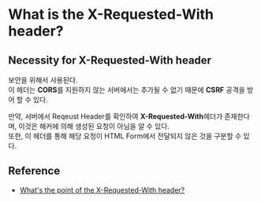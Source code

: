 # What is the X-Requested-With header?

## Necessity for X-Requested-With header 

보안을 위해서 사용된다.   
이 헤더는 **CORS**를 지원하지 않는 서버에서는 추가될 수 없기 때문에 **CSRF** 공격을 방어 할 수 있다.  

만약, 서버에서 Reqeust Header를 확인하여 **X-Requested-With**헤더가 존재한다며, 이것은 해커에 의해 생성된 요청이 아님을 알 수 있다.  
또한, 이 헤더를 통해 해당 요청이 HTML Form에서 전달되지 않은 것을 구분할 수 있다.  

## Reference

* [What's the point of the X-Requested-With header?
](https://stackoverflow.com/questions/17478731/whats-the-point-of-the-x-requested-with-header?utm_medium=organic&utm_source=google_rich_qa&utm_campaign=google_rich_qa)